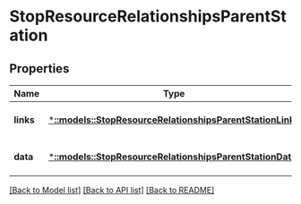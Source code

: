 # StopResourceRelationshipsParentStation

## Properties
Name | Type | Description | Notes
------------ | ------------- | ------------- | -------------
**links** | [***::models::StopResourceRelationshipsParentStationLinks**](StopResource_relationships_parent_station_links.md) |  | [optional] [default to null]
**data** | [***::models::StopResourceRelationshipsParentStationData**](StopResource_relationships_parent_station_data.md) |  | [optional] [default to null]

[[Back to Model list]](../README.md#documentation-for-models) [[Back to API list]](../README.md#documentation-for-api-endpoints) [[Back to README]](../README.md)


